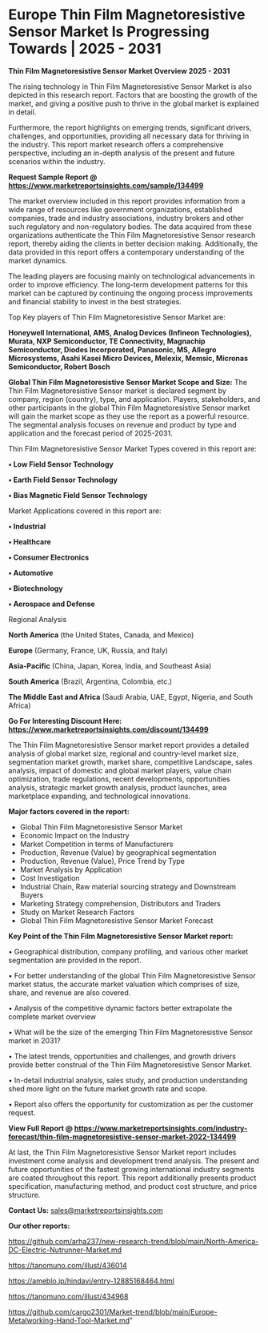 # Europe Thin Film Magnetoresistive Sensor Market Is Progressing Towards | 2025 - 2031

<Strong> Thin Film Magnetoresistive Sensor Market Overview 2025 - 2031</strong>

The rising technology in Thin Film Magnetoresistive Sensor Market is also depicted in this research report. Factors that are boosting the growth of the market, and giving a positive push to thrive in the global market is explained in detail.

Furthermore, the report highlights on emerging trends, significant drivers, challenges, and opportunities, providing all necessary data for thriving in the industry. This report market research offers a comprehensive perspective, including an in-depth analysis of the present and future scenarios within the industry.

<strong>Request Sample Report @ <a href=https://www.marketreportsinsights.com/sample/134499>https://www.marketreportsinsights.com/sample/134499</a></strong>

The market overview included in this report provides information from a wide range of resources like government organizations, established companies, trade and industry associations, industry brokers and other such regulatory and non-regulatory bodies. The data acquired from these organizations authenticate the Thin Film Magnetoresistive Sensor research report, thereby aiding the clients in better decision making. Additionally, the data provided in this report offers a contemporary understanding of the market dynamics.

The leading players are focusing mainly on technological advancements in order to improve efficiency. The long-term development patterns for this market can be captured by continuing the ongoing process improvements and financial stability to invest in the best strategies.

Top Key players of Thin Film Magnetoresistive Sensor Market are:

<strong>Honeywell International, AMS, Analog Devices (Infineon Technologies), Murata, NXP Semiconductor, TE Connectivity, Magnachip Semiconductor, Diodes Incorporated, Panasonic, MS, Allegro Microsystems, Asahi Kasei Micro Devices, Melexix, Memsic, Micronas Semiconductor, Robert Bosch</strong>

<strong><b>Global Thin Film Magnetoresistive Sensor Market Scope and Size:</b></strong>
The Thin Film Magnetoresistive Sensor market is declared segment by company, region (country), type, and application. Players, stakeholders, and other participants in the global Thin Film Magnetoresistive Sensor market will gain the market scope as they use the report as a powerful resource. The segmental analysis focuses on revenue and product by type and application and the forecast period of 2025-2031.

Thin Film Magnetoresistive Sensor Market Types covered in this report are:

<strong>• Low Field Sensor Technology

• Earth Field Sensor Technology

• Bias Magnetic Field Sensor Technology</strong>

Market Applications covered in this report are:

<strong>• Industrial

• Healthcare

• Consumer Electronics

• Automotive

• Biotechnology

• Aerospace and Defense</strong> 

Regional Analysis

<strong>North America</strong> (the United States, Canada, and Mexico)

<strong>Europe</strong> (Germany, France, UK, Russia, and Italy)

<strong>Asia-Pacific</strong> (China, Japan, Korea, India, and Southeast Asia)

<strong>South America</strong> (Brazil, Argentina, Colombia, etc.)

<strong>The Middle East and Africa</strong> (Saudi Arabia, UAE, Egypt, Nigeria, and South Africa)

<strong>Go For Interesting Discount Here: <a href=https://www.marketreportsinsights.com/discount/134499>https://www.marketreportsinsights.com/discount/134499</a></strong>

The Thin Film Magnetoresistive Sensor market report provides a detailed analysis of global market size, regional and country-level market size, segmentation market growth, market share, competitive Landscape, sales analysis, impact of domestic and global market players, value chain optimization, trade regulations, recent developments, opportunities analysis, strategic market growth analysis, product launches, area marketplace expanding, and technological innovations.

<strong><b>Major factors covered in the report:</b></strong>
<ul>
  <li>Global Thin Film Magnetoresistive Sensor Market </li>
  <li>Economic Impact on the Industry</li>
  <li>Market Competition in terms of Manufacturers</li>
  <li>Production, Revenue (Value) by geographical segmentation</li>
  <li>Production, Revenue (Value), Price Trend by Type</li>
  <li>Market Analysis by Application</li>
  <li>Cost Investigation</li>
  <li>Industrial Chain, Raw material sourcing strategy and Downstream Buyers</li>
  <li>Marketing Strategy comprehension, Distributors and Traders</li>
  <li>Study on Market Research Factors</li>
  <li>Global Thin Film Magnetoresistive Sensor Market Forecast</li>
</ul>

<strong><b>Key Point of the Thin Film Magnetoresistive Sensor Market report:</b></strong>

• Geographical distribution, company profiling, and various other market segmentation are provided in the report.

• For better understanding of the global Thin Film Magnetoresistive Sensor market status, the accurate market valuation which comprises of size, share, and revenue are also covered.

• Analysis of the competitive dynamic factors better extrapolate the complete market overview

• What will be the size of the emerging Thin Film Magnetoresistive Sensor market in 2031?

• The latest trends, opportunities and challenges, and growth drivers provide better construal of the Thin Film Magnetoresistive Sensor Market.

• In-detail industrial analysis, sales study, and production understanding shed more light on the future market growth rate and scope.

• Report also offers the opportunity for customization as per the customer request.

<strong><b>View Full Report @ <a href=https://www.marketreportsinsights.com/industry-forecast/thin-film-magnetoresistive-sensor-market-2022-134499>https://www.marketreportsinsights.com/industry-forecast/thin-film-magnetoresistive-sensor-market-2022-134499</a></b></strong>


At last, the Thin Film Magnetoresistive Sensor Market report includes investment come analysis and development trend analysis. The present and future opportunities of the fastest growing international industry segments are coated throughout this report. This report additionally presents product specification, manufacturing method, and product cost structure, and price structure.

<strong>Contact Us:</strong>
sales@marketreportsinsights.com

<strong>Our other reports:</strong>

<a href=https://github.com/arha237/new-research-trend/blob/main/North-America-DC-Electric-Nutrunner-Market.md>https://github.com/arha237/new-research-trend/blob/main/North-America-DC-Electric-Nutrunner-Market.md</a>

<a href=https://tanomuno.com/illust/436014>https://tanomuno.com/illust/436014</a>

<a href=https://ameblo.jp/hindavi/entry-12885168464.html>https://ameblo.jp/hindavi/entry-12885168464.html</a>

<a href=https://tanomuno.com/illust/434968>https://tanomuno.com/illust/434968</a>

<a href=https://github.com/cargo2301/Market-trend/blob/main/Europe-Metalworking-Hand-Tool-Market.md>https://github.com/cargo2301/Market-trend/blob/main/Europe-Metalworking-Hand-Tool-Market.md</a>"
